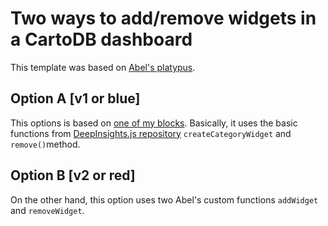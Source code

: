 # Two ways to add/remove widgets in a CartoDB dashboard

This template was based on [Abel's platypus](https://github.com/CartoDB/platypus). 

## Option A [v1 or blue]

This options is based on [one of my blocks](http://bl.ocks.org/ramiroaznar/c2a7c25644bd1f32da12c4520c9296fd). Basically, it uses the basic functions from [DeepInsights.js repository](https://github.com/CartoDB/deep-insights.js) `createCategoryWidget` and `remove()`method.

## Option B [v2 or red]

On the other hand, this option uses two Abel's custom functions `addWidget` and `removeWidget`.
